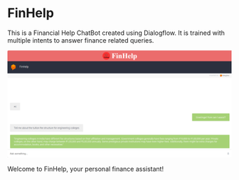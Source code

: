 # FinHelp

This is a Financial Help ChatBot created using Dialogflow. 
It is trained with multiple intents to answer finance related queries. 

![FinHelp Logo](images/FinhelpReadMe.png)

Welcome to FinHelp, your personal finance assistant!
